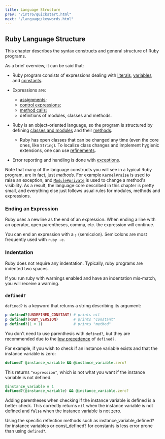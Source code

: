 ```yaml
---
title: Language Structure
prev: "/intro/quickstart.html"
next: "/language/keywords.html"
---
```


## Ruby Language Structure[](#ruby-language-structure)

This chapter describes the syntax constructs and general structure of
Ruby programs.

As a brief overview, it can be said that:

* Ruby program consists of expressions dealing with
  [literals](language/literals.md),
  [variables](language/variables-constants.md) and
  [constants](language/variables-constants.md#constants).
* Expressions are:
  * [assignments](language/assignment.md);
  * [control expressions](language/control-expressions.md);
  * [method calls](language/methods-call.md);
  * definitions of modules, classes and methods.

* Ruby is an object-oriented language, so the program is structured by
  defining [classes and modules](language/modules-classes.md) and their
  [methods](language/methods-def.md).
  * Ruby has open classes that can be changed any time (even the core
    ones, like `String`). To localize class changes and implement
    hygienic extensions, one can use
    [refinements](language/refinements.md).

* Error reporting and handling is done with
  [exceptions](language/exceptions.md).

Note that many of the language constructs you will see in a typical Ruby
program, are in fact, just *methods*. For example <a
href='https://ruby-doc.org/core-2.6.0/Kernel.html#method-i-raise'
class='ruby-doc remote' target='_blank'>`Kernel#raise`</a> is used to
raise an exception, and <a
href='https://ruby-doc.org/core-2.6.0/Module.html#method-i-private'
class='ruby-doc remote' target='_blank'>`Module#private`</a> is used to
change a method's visibility. As a result, the language core described
in this chapter is pretty small, and everything else just follows usual
rules for modules, methods and expressions.



### Ending an Expression[](#ending-an-expression)

Ruby uses a newline as the end of an expression. When ending a line with
an operator, open parentheses, comma, etc. the expression will continue.

You can end an expression with a `;` (semicolon). Semicolons are most
frequently used with `ruby -e`.

### Indentation[](#indentation)

Ruby does not require any indentation. Typically, ruby programs are
indented two spaces.

If you run ruby with warnings enabled and have an indentation mis-match,
you will receive a warning.

### `defined?`[](#defined)

`defined?` is a keyword that returns a string describing its argument:


```ruby
p defined?(UNDEFINED_CONSTANT) # prints nil
p defined?(RUBY_VERSION)       # prints "constant"
p defined?(1 + 1)              # prints "method"
```

You don't need to use parenthesis with `defined?`, but they are
recommended due to the [low precedence](language/precedence.md) of
`defined?`.

For example, if you wish to check if an instance variable exists and
that the instance variable is zero:


```ruby
defined? @instance_variable && @instance_variable.zero?
```

This returns `"expression"`, which is not what you want if the instance
variable is not defined.


```ruby
@instance_variable = 1
defined?(@instance_variable) && @instance_variable.zero?
```

Adding parentheses when checking if the instance variable is defined is
a better check. This correctly returns `nil` when the instance variable
is not defined and `false` when the instance variable is not zero.

Using the specific reflection methods such as
instance\_variable\_defined? for instance variables or const\_defined?
for constants is less error prone than using `defined?`.


